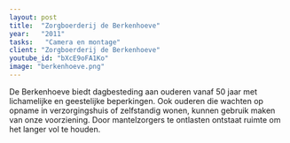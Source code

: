 ```yaml
---
layout: post
title:  "Zorgboerderij de Berkenhoeve"
year:   "2011"
tasks:   "Camera en montage"
client: "Zorgboerderij de Berkenhoeve"
youtube_id: "bXcE9oFA1Ko"
image: "berkenhoeve.png"
---
```


De Berkenhoeve biedt dagbesteding aan ouderen vanaf 50 jaar met lichamelijke en geestelijke beperkingen. Ook ouderen die wachten op opname in verzorgingshuis of zelfstandig wonen, kunnen gebruik maken van onze voorziening. Door mantelzorgers te ontlasten ontstaat ruimte om het langer vol te houden.
